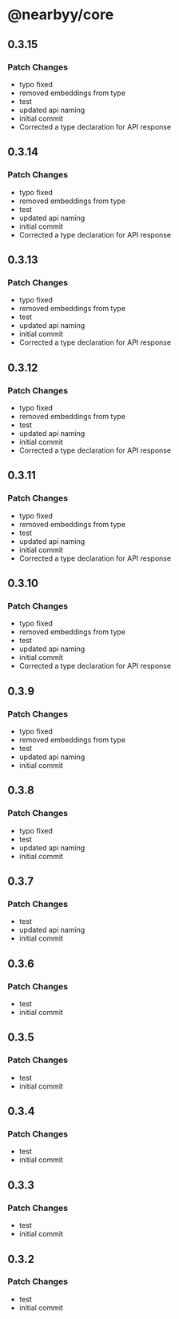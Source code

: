 # @nearbyy/core

## 0.3.15

### Patch Changes

- typo fixed
- removed embeddings from type
- test
- updated api naming
- initial commit
- Corrected a type declaration for API response

## 0.3.14

### Patch Changes

- typo fixed
- removed embeddings from type
- test
- updated api naming
- initial commit
- Corrected a type declaration for API response

## 0.3.13

### Patch Changes

- typo fixed
- removed embeddings from type
- test
- updated api naming
- initial commit
- Corrected a type declaration for API response

## 0.3.12

### Patch Changes

- typo fixed
- removed embeddings from type
- test
- updated api naming
- initial commit
- Corrected a type declaration for API response

## 0.3.11

### Patch Changes

- typo fixed
- removed embeddings from type
- test
- updated api naming
- initial commit
- Corrected a type declaration for API response

## 0.3.10

### Patch Changes

- typo fixed
- removed embeddings from type
- test
- updated api naming
- initial commit
- Corrected a type declaration for API response

## 0.3.9

### Patch Changes

- typo fixed
- removed embeddings from type
- test
- updated api naming
- initial commit

## 0.3.8

### Patch Changes

- typo fixed
- test
- updated api naming
- initial commit

## 0.3.7

### Patch Changes

- test
- updated api naming
- initial commit

## 0.3.6

### Patch Changes

- test
- initial commit

## 0.3.5

### Patch Changes

- test
- initial commit

## 0.3.4

### Patch Changes

- test
- initial commit

## 0.3.3

### Patch Changes

- test
- initial commit

## 0.3.2

### Patch Changes

- test
- initial commit
